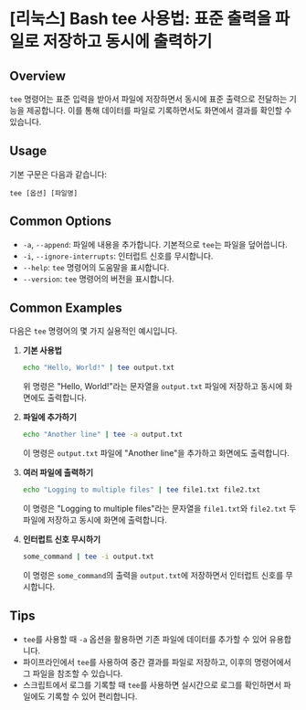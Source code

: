 # [리눅스] Bash tee 사용법: 표준 출력을 파일로 저장하고 동시에 출력하기

## Overview
`tee` 명령어는 표준 입력을 받아서 파일에 저장하면서 동시에 표준 출력으로 전달하는 기능을 제공합니다. 이를 통해 데이터를 파일로 기록하면서도 화면에서 결과를 확인할 수 있습니다.

## Usage
기본 구문은 다음과 같습니다:
```
tee [옵션] [파일명]
```

## Common Options
- `-a`, `--append`: 파일에 내용을 추가합니다. 기본적으로 `tee`는 파일을 덮어씁니다.
- `-i`, `--ignore-interrupts`: 인터럽트 신호를 무시합니다.
- `--help`: `tee` 명령어의 도움말을 표시합니다.
- `--version`: `tee` 명령어의 버전을 표시합니다.

## Common Examples
다음은 `tee` 명령어의 몇 가지 실용적인 예시입니다.

1. **기본 사용법**
   ```bash
   echo "Hello, World!" | tee output.txt
   ```
   위 명령은 "Hello, World!"라는 문자열을 `output.txt` 파일에 저장하고 동시에 화면에도 출력합니다.

2. **파일에 추가하기**
   ```bash
   echo "Another line" | tee -a output.txt
   ```
   이 명령은 `output.txt` 파일에 "Another line"을 추가하고 화면에도 출력합니다.

3. **여러 파일에 출력하기**
   ```bash
   echo "Logging to multiple files" | tee file1.txt file2.txt
   ```
   이 명령은 "Logging to multiple files"라는 문자열을 `file1.txt`와 `file2.txt` 두 파일에 저장하고 동시에 화면에 출력합니다.

4. **인터럽트 신호 무시하기**
   ```bash
   some_command | tee -i output.txt
   ```
   이 명령은 `some_command`의 출력을 `output.txt`에 저장하면서 인터럽트 신호를 무시합니다.

## Tips
- `tee`를 사용할 때 `-a` 옵션을 활용하면 기존 파일에 데이터를 추가할 수 있어 유용합니다.
- 파이프라인에서 `tee`를 사용하여 중간 결과를 파일로 저장하고, 이후의 명령어에서 그 파일을 참조할 수 있습니다.
- 스크립트에서 로그를 기록할 때 `tee`를 사용하면 실시간으로 로그를 확인하면서 파일에도 기록할 수 있어 편리합니다.
